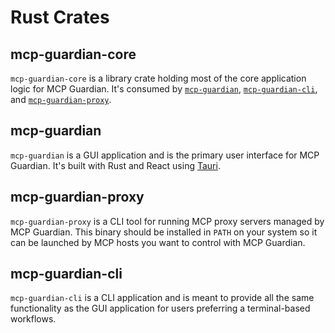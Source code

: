 # Rust Crates

## mcp-guardian-core

`mcp-guardian-core` is a library crate holding most of the core application logic for MCP Guardian. It's consumed by [`mcp-guardian`](./mcp_guardian.md), [`mcp-guardian-cli`](./mcp_guardian_cli.md), and [`mcp-guardian-proxy`](./mcp_guardian_proxy.md).

## mcp-guardian

`mcp-guardian` is a GUI application and is the primary user interface for MCP Guardian. It's built with Rust and React using [Tauri](https://v2.tauri.app/).

## mcp-guardian-proxy

`mcp-guardian-proxy` is a CLI tool for running MCP proxy servers managed by MCP Guardian. This binary should be installed in `PATH` on your system so it can be launched by MCP hosts you want to control with MCP Guardian.

## mcp-guardian-cli

`mcp-guardian-cli` is a CLI application and is meant to provide all the same functionality as the GUI application for users preferring a terminal-based workflows.
